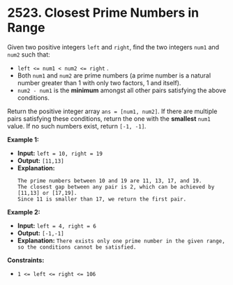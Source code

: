 # 2523. Closest Prime Numbers in Range

Given two positive integers `left` and `right`, find the two integers `num1` and `num2` such that:

*   `left <= num1 < num2 <= right` .
*   Both `num1` and `num2` are prime numbers (a prime number is a natural number greater than 1 with only two factors, 1 and itself).
*   `num2 - num1` is the **minimum** amongst all other pairs satisfying the above conditions.

Return the positive integer array `ans = [num1, num2]`. If there are multiple pairs satisfying these conditions, return the one with the **smallest** `num1` value. If no such numbers exist, return `[-1, -1]`_._

**Example 1:**

* **Input:** `left = 10, right = 19`
* **Output:** `[11,13]`
* **Explanation:**
    ```
    The prime numbers between 10 and 19 are 11, 13, 17, and 19.
    The closest gap between any pair is 2, which can be achieved by [11,13] or [17,19].
    Since 11 is smaller than 17, we return the first pair.
    ```

**Example 2:**

* **Input:** `left = 4, right = 6`
* **Output:** `[-1,-1]`
* **Explanation:** `There exists only one prime number in the given range, so the conditions cannot be satisfied.`

**Constraints:**

*   `1 <= left <= right <= 106`


